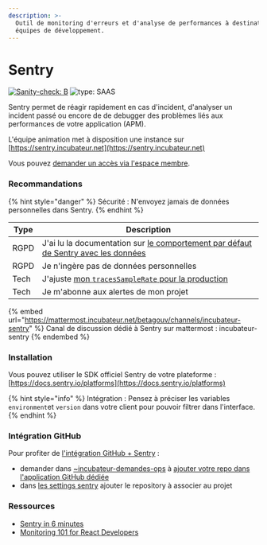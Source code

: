 ```yaml
---
description: >-
  Outil de monitoring d'erreurs et d'analyse de performances à destination des
  équipes de développement.
---
```


# Sentry

[![Sanity-check: B](https://img.shields.io/badge/sanity\_check-B-lightblue)](https://sanity-check.numericite.eu/posts/134c814b-5fec-4d7d-9795-27e01a071ceb) ![type: SAAS](https://img.shields.io/badge/type-SAAS-blue)

Sentry permet de réagir rapidement en cas d'incident, d'analyser un incident passé ou encore de de debugger des problèmes liés aux performances de votre application (APM).

L'équipe animation met à disposition une instance sur [https://sentry.incubateur.net](https://sentry.incubateur.net)

Vous pouvez [demander un accès via l'espace membre](https://espace-membre.incubateur.net/services/sentry).

### Recommandations

{% hint style="danger" %}
Sécurité : N'envoyez jamais de données personnelles dans Sentry.
{% endhint %}

| Type | Description                                                                                                                                                        |
| ---- | ------------------------------------------------------------------------------------------------------------------------------------------------------------------ |
| RGPD | J'ai lu la documentation sur [le comportement par défaut de Sentry avec les données](https://docs.sentry.io/platforms/javascript/data-management/sensitive-data/?) |
| RGPD | Je n'ingère pas de données personnelles                                                                                                                            |
| Tech | J'ajuste [mon `tracesSampleRate` pour la production](https://develop.sentry.dev/sdk/performance/#sdk-configuration)                                                |
| Tech | Je m'abonne aux alertes de mon projet                                                                                                                              |

{% embed url="https://mattermost.incubateur.net/betagouv/channels/incubateur-sentry" %}
Canal de discussion dédié à Sentry sur mattermost : incubateur-sentry
{% endembed %}

### Installation

Vous pouvez utiliser le SDK officiel Sentry de votre plateforme : [https://docs.sentry.io/platforms](https://docs.sentry.io/platforms)

{% hint style="info" %}
Intégration : Pensez à préciser les variables `environment`et `version` dans votre client pour pouvoir filtrer dans l'interface.
{% endhint %}

### Intégration GitHub

Pour profiter de [l'intégration GitHub + Sentry](https://sentry.io/integrations/github/) :

* demander dans [\~incubateur-demandes-ops](https://mattermost.incubateur.net/betagouv/channels/incubateur-demandes-ops) à [ajouter votre repo dans l'application GitHub dédiée](https://github.com/organizations/betagouv/settings/installations/51044792)
* dans [les settings sentry](https://sentry.incubateur.net/settings/betagouv/integrations/github/3/) ajouter le repository à associer au projet

### Ressources

* [Sentry in 6 minutes](https://www.youtube.com/watch?v=4djseRVSan8)
* [Monitoring 101 for React Developers](https://www.youtube.com/watch?v=VVQ6akO9dqw)
